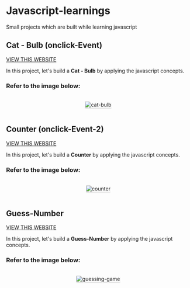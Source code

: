 # Javascript-learnings
Small projects  which are built while learning javascript 

## Cat - Bulb (onclick-Event)

[VIEW THIS WEBSITE](https://hari09catbulb.ccbp.tech/)

In this project, let's build a **Cat - Bulb** by applying the javascript concepts.


### Refer to the image below:

<br/>
<div style="text-align: center;">
    <img src="https://res.cloudinary.com/harikrishnar/image/upload/v1682699002/cat-bulb_wy5zye.png" alt="cat-bulb" style="max-width:70%;box-shadow:0 2.8px 2.2px rgba(0, 0, 0, 0.12)">
</div>
<br/>   


## Counter (onclick-Event-2)
[VIEW THIS WEBSITE](https://hari09democount.ccbp.tech/)

In this project, let's build a **Counter** by applying the javascript concepts.

### Refer to the image below:

<br/>
<div style="text-align: center;">
    <img src="https://res.cloudinary.com/harikrishnar/image/upload/v1682699875/counter-js_cf0dmd.png" alt="counter" style="max-width:70%;box-shadow:0 2.8px 2.2px rgba(0, 0, 0, 0.12)">
</div>
<br/>  


## Guess-Number
[VIEW THIS WEBSITE](https://hari09guessnum.ccbp.tech/)

In this project, let's build a **Guess-Number** by applying the javascript concepts.

### Refer to the image below:

<br/>
<div style="text-align: center;">
    <img src="https://res.cloudinary.com/harikrishnar/image/upload/v1682735002/guessing-game_vawxd9.png" alt="guessing-game" style="max-width:70%;box-shadow:0 2.8px 2.2px rgba(0, 0, 0, 0.12)">
</div>
<br/>   


